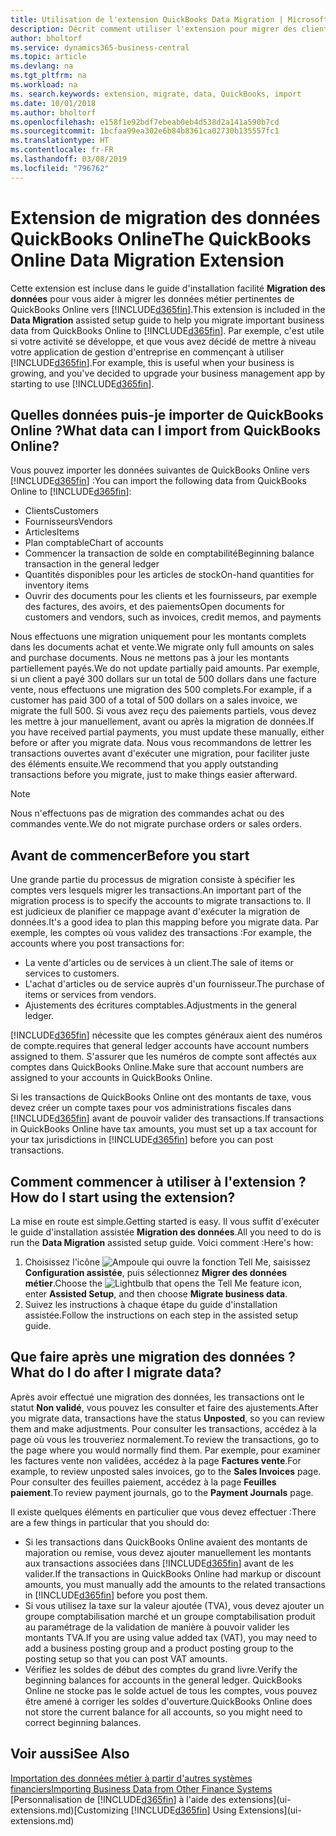 ```yaml
---
title: Utilisation de l'extension QuickBooks Data Migration | Microsoft Docs
description: Décrit comment utiliser l'extension pour migrer des clients, des fournisseurs, des articles, et des comptes de QuickBooks Online dans Business Central.
author: bholtorf
ms.service: dynamics365-business-central
ms.topic: article
ms.devlang: na
ms.tgt_pltfrm: na
ms.workload: na
ms. search.keywords: extension, migrate, data, QuickBooks, import
ms.date: 10/01/2018
ms.author: bholtorf
ms.openlocfilehash: e158f1e92bdf7ebeab0eb4d538d2a141a590b7cd
ms.sourcegitcommit: 1bcfaa99ea302e6b84b8361ca02730b135557fc1
ms.translationtype: HT
ms.contentlocale: fr-FR
ms.lasthandoff: 03/08/2019
ms.locfileid: "796762"
---
```

# <a name="the-quickbooks-online-data-migration-extension"></a><span data-ttu-id="da361-103">Extension de migration des données QuickBooks Online</span><span class="sxs-lookup"><span data-stu-id="da361-103">The QuickBooks Online Data Migration Extension</span></span>
<span data-ttu-id="da361-104">Cette extension est incluse dans le guide d'installation facilité **Migration des données** pour vous aider à migrer les données métier pertinentes de QuickBooks Online vers [!INCLUDE[d365fin](includes/d365fin_md.md)].</span><span class="sxs-lookup"><span data-stu-id="da361-104">This extension is included in the **Data Migration** assisted setup guide to help you migrate important business data from QuickBooks Online to [!INCLUDE[d365fin](includes/d365fin_md.md)].</span></span> <span data-ttu-id="da361-105">Par exemple, c'est utile si votre activité se développe, et que vous avez décidé de mettre à niveau votre application de gestion d'entreprise en commençant à utiliser [!INCLUDE[d365fin](includes/d365fin_md.md)].</span><span class="sxs-lookup"><span data-stu-id="da361-105">For example, this is useful when your business is growing, and you've decided to upgrade your business management app by starting to use [!INCLUDE[d365fin](includes/d365fin_md.md)].</span></span>

## <a name="what-data-can-i-import-from-quickbooks-online"></a><span data-ttu-id="da361-106">Quelles données puis-je importer de QuickBooks Online ?</span><span class="sxs-lookup"><span data-stu-id="da361-106">What data can I import from QuickBooks Online?</span></span>
<span data-ttu-id="da361-107">Vous pouvez importer les données suivantes de QuickBooks Online vers [!INCLUDE[d365fin](includes/d365fin_md.md)] :</span><span class="sxs-lookup"><span data-stu-id="da361-107">You can import the following data from QuickBooks Online to [!INCLUDE[d365fin](includes/d365fin_md.md)]:</span></span>  

* <span data-ttu-id="da361-108">Clients</span><span class="sxs-lookup"><span data-stu-id="da361-108">Customers</span></span>
* <span data-ttu-id="da361-109">Fournisseurs</span><span class="sxs-lookup"><span data-stu-id="da361-109">Vendors</span></span>
* <span data-ttu-id="da361-110">Articles</span><span class="sxs-lookup"><span data-stu-id="da361-110">Items</span></span>
* <span data-ttu-id="da361-111">Plan comptable</span><span class="sxs-lookup"><span data-stu-id="da361-111">Chart of accounts</span></span>
* <span data-ttu-id="da361-112">Commencer la transaction de solde en comptabilité</span><span class="sxs-lookup"><span data-stu-id="da361-112">Beginning balance transaction in the general ledger</span></span>
* <span data-ttu-id="da361-113">Quantités disponibles pour les articles de stock</span><span class="sxs-lookup"><span data-stu-id="da361-113">On-hand quantities for inventory items</span></span>
* <span data-ttu-id="da361-114">Ouvrir des documents pour les clients et les fournisseurs, par exemple des factures, des avoirs, et des paiements</span><span class="sxs-lookup"><span data-stu-id="da361-114">Open documents for customers and vendors, such as invoices, credit memos, and payments</span></span>

<span data-ttu-id="da361-115">Nous effectuons une migration uniquement pour les montants complets dans les documents achat et vente.</span><span class="sxs-lookup"><span data-stu-id="da361-115">We migrate only full amounts on sales and purchase documents.</span></span> <span data-ttu-id="da361-116">Nous ne mettons pas à jour les montants partiellement payés.</span><span class="sxs-lookup"><span data-stu-id="da361-116">We do not update partially paid amounts.</span></span> <span data-ttu-id="da361-117">Par exemple, si un client a payé 300 dollars sur un total de 500 dollars dans une facture vente, nous effectuons une migration des 500 complets.</span><span class="sxs-lookup"><span data-stu-id="da361-117">For example, if a customer has paid 300 of a total of 500 dollars on a sales invoice, we migrate the full 500.</span></span> <span data-ttu-id="da361-118">Si vous avez reçu des paiements partiels, vous devez les mettre à jour manuellement, avant ou après la migration de données.</span><span class="sxs-lookup"><span data-stu-id="da361-118">If you have received partial payments, you must update these manually, either before or after you migrate data.</span></span> <span data-ttu-id="da361-119">Nous vous recommandons de lettrer les transactions ouvertes avant d'exécuter une migration, pour faciliter juste des éléments ensuite.</span><span class="sxs-lookup"><span data-stu-id="da361-119">We recommend that you apply outstanding transactions before you migrate, just to make things easier afterward.</span></span>

> [!NOTE]  
>   <span data-ttu-id="da361-120">Nous n'effectuons pas de migration des commandes achat ou des commandes vente.</span><span class="sxs-lookup"><span data-stu-id="da361-120">We do not migrate purchase orders or sales orders.</span></span>

## <a name="before-you-start"></a><span data-ttu-id="da361-121">Avant de commencer</span><span class="sxs-lookup"><span data-stu-id="da361-121">Before you start</span></span>
<span data-ttu-id="da361-122">Une grande partie du processus de migration consiste à spécifier les comptes vers lesquels migrer les transactions.</span><span class="sxs-lookup"><span data-stu-id="da361-122">An important part of the migration process is to specify the accounts to migrate transactions to.</span></span> <span data-ttu-id="da361-123">Il est judicieux de planifier ce mappage avant d'exécuter la migration de données.</span><span class="sxs-lookup"><span data-stu-id="da361-123">It's a good idea to plan this mapping before you migrate data.</span></span> <span data-ttu-id="da361-124">Par exemple, les comptes où vous validez des transactions :</span><span class="sxs-lookup"><span data-stu-id="da361-124">For example, the accounts where you post transactions for:</span></span>  

* <span data-ttu-id="da361-125">La vente d'articles ou de services à un client.</span><span class="sxs-lookup"><span data-stu-id="da361-125">The sale of items or services to customers.</span></span>
* <span data-ttu-id="da361-126">L'achat d'articles ou de service auprès d'un fournisseur.</span><span class="sxs-lookup"><span data-stu-id="da361-126">The purchase of items or services from vendors.</span></span>  
* <span data-ttu-id="da361-127">Ajustements des écritures comptables.</span><span class="sxs-lookup"><span data-stu-id="da361-127">Adjustments in the general ledger.</span></span>  

[!INCLUDE[d365fin](includes/d365fin_md.md)] <span data-ttu-id="da361-128">nécessite que les comptes généraux aient des numéros de compte.</span><span class="sxs-lookup"><span data-stu-id="da361-128">requires that general ledger accounts have account numbers assigned to them.</span></span> <span data-ttu-id="da361-129">S'assurer que les numéros de compte sont affectés aux comptes dans QuickBooks Online.</span><span class="sxs-lookup"><span data-stu-id="da361-129">Make sure that account numbers are assigned to your accounts in QuickBooks Online.</span></span>

<span data-ttu-id="da361-130">Si les transactions de QuickBooks Online ont des montants de taxe, vous devez créer un compte taxes pour vos administrations fiscales dans [!INCLUDE[d365fin](includes/d365fin_md.md)] avant de pouvoir valider des transactions.</span><span class="sxs-lookup"><span data-stu-id="da361-130">If transactions in QuickBooks Online have tax amounts, you must set up a tax account for your tax jurisdictions in [!INCLUDE[d365fin](includes/d365fin_md.md)] before you can post transactions.</span></span>

## <a name="how-do-i-start-using-the-extension"></a><span data-ttu-id="da361-131">Comment commencer à utiliser à l'extension ?</span><span class="sxs-lookup"><span data-stu-id="da361-131">How do I start using the extension?</span></span>
<span data-ttu-id="da361-132">La mise en route est simple.</span><span class="sxs-lookup"><span data-stu-id="da361-132">Getting started is easy.</span></span> <span data-ttu-id="da361-133">Il vous suffit d'exécuter le guide d'installation assistée **Migration des données**.</span><span class="sxs-lookup"><span data-stu-id="da361-133">All you need to do is run the **Data Migration** assisted setup guide.</span></span> <span data-ttu-id="da361-134">Voici comment :</span><span class="sxs-lookup"><span data-stu-id="da361-134">Here's how:</span></span>

1. <span data-ttu-id="da361-135">Choisissez l'icône ![Ampoule qui ouvre la fonction Tell Me](media/ui-search/search_small.png "Dites-moi ce que vous voulez faire"), saisissez **Configuration assistée**, puis sélectionnez **Migrer des données métier**.</span><span class="sxs-lookup"><span data-stu-id="da361-135">Choose the ![Lightbulb that opens the Tell Me feature](media/ui-search/search_small.png "Tell me what you want to do") icon, enter **Assisted Setup**, and then choose **Migrate business data**.</span></span>
2. <span data-ttu-id="da361-136">Suivez les instructions à chaque étape du guide d'installation assistée.</span><span class="sxs-lookup"><span data-stu-id="da361-136">Follow the instructions on each step in the assisted setup guide.</span></span>

## <a name="what-do-i-do-after-i-migrate-data"></a><span data-ttu-id="da361-137">Que faire après une migration des données ?</span><span class="sxs-lookup"><span data-stu-id="da361-137">What do I do after I migrate data?</span></span>
<span data-ttu-id="da361-138">Après avoir effectué une migration des données, les transactions ont le statut **Non validé**, vous pouvez les consulter et faire des ajustements.</span><span class="sxs-lookup"><span data-stu-id="da361-138">After you migrate data, transactions have the status **Unposted**, so you can review them and make adjustments.</span></span> <span data-ttu-id="da361-139">Pour consulter les transactions, accédez à la page où vous les trouveriez normalement.</span><span class="sxs-lookup"><span data-stu-id="da361-139">To review the transactions, go to the page where you would normally find them.</span></span> <span data-ttu-id="da361-140">Par exemple, pour examiner les factures vente non validées, accédez à la page **Factures vente**.</span><span class="sxs-lookup"><span data-stu-id="da361-140">For example, to review unposted sales invoices, go to the **Sales Invoices** page.</span></span> <span data-ttu-id="da361-141">Pour consulter des feuilles paiement, accédez à la page **Feuilles paiement**.</span><span class="sxs-lookup"><span data-stu-id="da361-141">To review payment journals, go to the **Payment Journals** page.</span></span>   

<span data-ttu-id="da361-142">Il existe quelques éléments en particulier que vous devez effectuer :</span><span class="sxs-lookup"><span data-stu-id="da361-142">There are a few things in particular that you should do:</span></span>

* <span data-ttu-id="da361-143">Si les transactions dans QuickBooks Online avaient des montants de majoration ou remise, vous devez ajouter manuellement les montants aux transactions associées dans [!INCLUDE[d365fin](includes/d365fin_md.md)] avant de les valider.</span><span class="sxs-lookup"><span data-stu-id="da361-143">If the transactions in QuickBooks Online had markup or discount amounts, you must manually add the amounts to the related transactions in [!INCLUDE[d365fin](includes/d365fin_md.md)] before you post them.</span></span>
* <span data-ttu-id="da361-144">Si vous utilisez la taxe sur la valeur ajoutée (TVA), vous devez ajouter un groupe comptabilisation marché et un groupe comptabilisation produit au paramétrage de la validation de manière à pouvoir valider les montants TVA.</span><span class="sxs-lookup"><span data-stu-id="da361-144">If you are using value added tax (VAT), you may need to add a business posting group and a product posting group to the posting setup so that you can post VAT amounts.</span></span>
* <span data-ttu-id="da361-145">Vérifiez les soldes de début des comptes du grand livre.</span><span class="sxs-lookup"><span data-stu-id="da361-145">Verify the beginning balances for accounts in the general ledger.</span></span> <span data-ttu-id="da361-146">QuickBooks Online ne stocke pas le solde actuel de tous les comptes, vous pouvez être amené à corriger les soldes d'ouverture.</span><span class="sxs-lookup"><span data-stu-id="da361-146">QuickBooks Online does not store the current balance for all accounts, so you might need to correct beginning balances.</span></span>

## <a name="see-also"></a><span data-ttu-id="da361-147">Voir aussi</span><span class="sxs-lookup"><span data-stu-id="da361-147">See Also</span></span>
[<span data-ttu-id="da361-148">Importation des données métier à partir d'autres systèmes financiers</span><span class="sxs-lookup"><span data-stu-id="da361-148">Importing Business Data from Other Finance Systems</span></span>](across-import-data-configuration-packages.md)  
<span data-ttu-id="da361-149">[Personnalisation de [!INCLUDE[d365fin](includes/d365fin_md.md)] à l'aide des extensions](ui-extensions.md)</span><span class="sxs-lookup"><span data-stu-id="da361-149">[Customizing [!INCLUDE[d365fin](includes/d365fin_md.md)] Using Extensions](ui-extensions.md)</span></span>  
